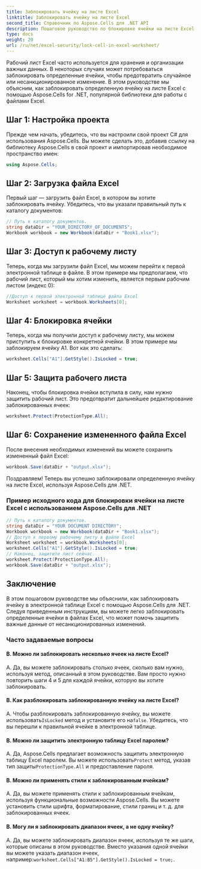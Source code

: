 ```yaml
---
title: Заблокировать ячейку на листе Excel
linktitle: Заблокировать ячейку на листе Excel
second_title: Справочник по Aspose.Cells для .NET API
description: Пошаговое руководство по блокировке ячейки на листе Excel с помощью Aspose.Cells для .NET.
type: docs
weight: 20
url: /ru/net/excel-security/lock-cell-in-excel-worksheet/
---
```

Рабочий лист Excel часто используется для хранения и организации важных данных. В некоторых случаях может потребоваться заблокировать определенные ячейки, чтобы предотвратить случайное или несанкционированное изменение. В этом руководстве мы объясним, как заблокировать определенную ячейку на листе Excel с помощью Aspose.Cells for .NET, популярной библиотеки для работы с файлами Excel.

## Шаг 1: Настройка проекта

Прежде чем начать, убедитесь, что вы настроили свой проект C# для использования Aspose.Cells. Вы можете сделать это, добавив ссылку на библиотеку Aspose.Cells в свой проект и импортировав необходимое пространство имен:

```csharp
using Aspose.Cells;
```

## Шаг 2: Загрузка файла Excel

Первый шаг — загрузить файл Excel, в котором вы хотите заблокировать ячейку. Убедитесь, что вы указали правильный путь к каталогу документов:

```csharp
// Путь к каталогу документов.
string dataDir = "YOUR_DIRECTORY_OF_DOCUMENTS";
Workbook workbook = new Workbook(dataDir + "Book1.xlsx");
```

## Шаг 3: Доступ к рабочему листу

Теперь, когда мы загрузили файл Excel, мы можем перейти к первой электронной таблице в файле. В этом примере мы предполагаем, что рабочий лист, который мы хотим изменить, является первым рабочим листом (индекс 0):

```csharp
//Доступ к первой электронной таблице файла Excel
Worksheet worksheet = workbook.Worksheets[0];
```

## Шаг 4: Блокировка ячейки

Теперь, когда мы получили доступ к рабочему листу, мы можем приступить к блокировке конкретной ячейки. В этом примере мы заблокируем ячейку A1. Вот как это сделать:

```csharp
worksheet.Cells["A1"].GetStyle().IsLocked = true;
```

## Шаг 5: Защита рабочего листа

Наконец, чтобы блокировка ячейки вступила в силу, нам нужно защитить рабочий лист. Это предотвратит дальнейшее редактирование заблокированных ячеек:

```csharp
worksheet.Protect(ProtectionType.All);
```

## Шаг 6: Сохранение измененного файла Excel

После внесения необходимых изменений вы можете сохранить измененный файл Excel:

```csharp
workbook.Save(dataDir + "output.xlsx");
```

Поздравляем! Теперь вы успешно заблокировали определенную ячейку на листе Excel, используя Aspose.Cells для .NET.

### Пример исходного кода для блокировки ячейки на листе Excel с использованием Aspose.Cells для .NET 
```csharp
// Путь к каталогу документов.
string dataDir = "YOUR DOCUMENT DIRECTORY";
Workbook workbook = new Workbook(dataDir + "Book1.xlsx");
// Доступ к первому рабочему листу в файле Excel
Worksheet worksheet = workbook.Worksheets[0];
worksheet.Cells["A1"].GetStyle().IsLocked = true;
// Наконец, защитите лист сейчас.
worksheet.Protect(ProtectionType.All);
workbook.Save(dataDir + "output.xlsx");
```

## Заключение

В этом пошаговом руководстве мы объяснили, как заблокировать ячейку в электронной таблице Excel с помощью Aspose.Cells для .NET. Следуя приведенным инструкциям, вы можете легко заблокировать определенные ячейки в файлах Excel, что может помочь защитить важные данные от несанкционированных изменений.

### Часто задаваемые вопросы

#### В. Можно ли заблокировать несколько ячеек на листе Excel?
	 
A. Да, вы можете заблокировать столько ячеек, сколько вам нужно, используя метод, описанный в этом руководстве. Вам просто нужно повторить шаги 4 и 5 для каждой ячейки, которую вы хотите заблокировать.

#### В. Как разблокировать заблокированную ячейку на листе Excel?

A.  Чтобы разблокировать заблокированную ячейку, вы можете использовать`IsLocked` метод и установите его на`false`. Убедитесь, что вы перешли к правильной ячейке в электронной таблице.

#### В. Можно ли защитить электронную таблицу Excel паролем?

A.  Да, Aspose.Cells предлагает возможность защитить электронную таблицу Excel паролем. Вы можете использовать`Protect` метод, указав тип защиты`ProtectionType.All` и предоставление пароля.

#### В. Можно ли применять стили к заблокированным ячейкам?

A. Да, вы можете применять стили к заблокированным ячейкам, используя функциональные возможности Aspose.Cells. Вы можете установить стили шрифта, форматирование, стили границ и т. д. для заблокированных ячеек.

#### В. Могу ли я заблокировать диапазон ячеек, а не одну ячейку?

A.  Да, вы можете заблокировать диапазон ячеек, используя те же шаги, которые описаны в этом руководстве. Вместо указания одной ячейки вы можете указать диапазон ячеек, например:`worksheet.Cells["A1:B5"].GetStyle().IsLocked = true;`.